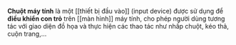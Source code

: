 **Chuột máy tính** là một [[thiết bị đầu vào]] (input device) được sử dụng để **điều khiển con trỏ** trên [[màn hình]] máy tính, cho phép người dùng tương tác với giao diện đồ họa và thực hiện các thao tác như nhấp chuột, kéo thả, cuộn trang,…